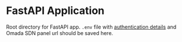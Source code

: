 # FastAPI Application
Root directory for FastAPI app. `.env` file with [authentication details](/README.md#parameters) and Omada SDN panel url should be saved here.